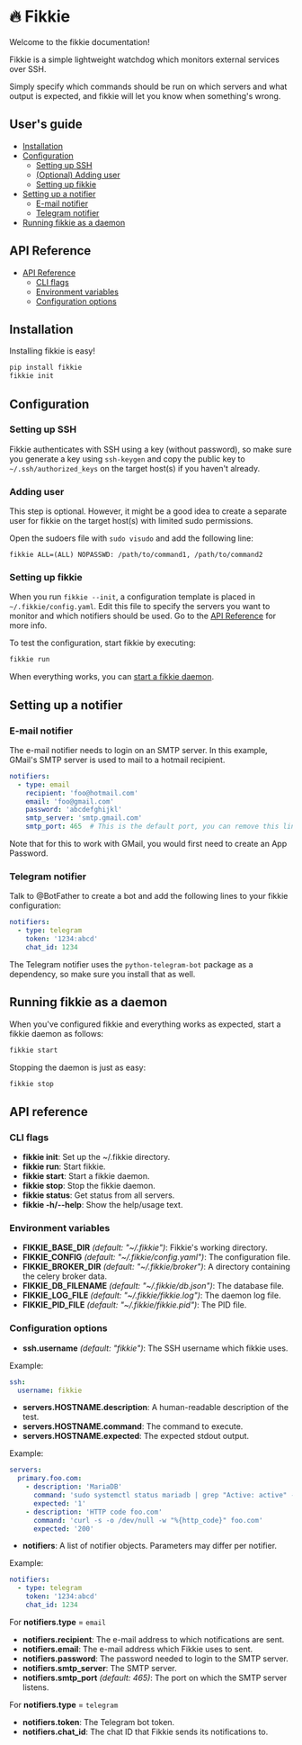 # 🔥 Fikkie

Welcome to the fikkie documentation!

Fikkie is a simple lightweight watchdog which monitors external services over
SSH.

Simply specify which commands should be run on which servers and what output is
expected, and fikkie will let you know when something's wrong.


## User's guide

* [Installation](#installation)
* [Configuration](#configuration)
  * [Setting up SSH](#setting-up-ssh)
  * [(Optional) Adding user](#adding-user)
  * [Setting up fikkie](#setting-up-fikkie)
* [Setting up a notifier](#setting-up-a-notifier)
  * [E-mail notifier](#e-mail-notifier)
  * [Telegram notifier](#telegram-notifier)
* [Running fikkie as a daemon](#running-fikkie-as-a-daemon)


## API Reference

* [API Reference](#api-reference)
  * [CLI flags](#cli-flags)
  * [Environment variables](#environment-variables)
  * [Configuration options](#configuration-options)


## Installation

Installing fikkie is easy!

```bash
pip install fikkie
fikkie init
```


## Configuration

### Setting up SSH

Fikkie authenticates with SSH using a key (without password), so make sure you
generate a key using `ssh-keygen` and copy the public key to
`~/.ssh/authorized_keys` on the target host(s) if you haven't already.

### Adding user

This step is optional. However, it might be a good idea to create a separate
user for fikkie on the target host(s) with limited sudo permissions.

Open the sudoers file with `sudo visudo` and add the following line:

```
fikkie ALL=(ALL) NOPASSWD: /path/to/command1, /path/to/command2
```

### Setting up fikkie

When you run `fikkie --init`, a configuration template is placed in
`~/.fikkie/config.yaml`. Edit this file to specify the servers you want to
monitor and which notifiers should be used. Go to the
[API Reference](#api-reference) for more info.

To test the configuration, start fikkie by executing:

```bash
fikkie run
```

When everything works, you can [start a fikkie daemon](#running-fikkie-as-a-daemon).

## Setting up a notifier

### E-mail notifier

The e-mail notifier needs to login on an SMTP server. In this example, GMail's SMTP
server is used to mail to a hotmail recipient.

```yaml
notifiers:
  - type: email
    recipient: 'foo@hotmail.com'
    email: 'foo@gmail.com'
    password: 'abcdefghijkl'
    smtp_server: 'smtp.gmail.com'
    smtp_port: 465  # This is the default port, you can remove this line
```

Note that for this to work with GMail, you would first need to create an App Password.

### Telegram notifier

Talk to @BotFather to create a bot and add the following lines to your fikkie
configuration:

```yaml
notifiers:
  - type: telegram
    token: '1234:abcd'
    chat_id: 1234
```

The Telegram notifier uses the `python-telegram-bot` package as a dependency,
so make sure you install that as well.


## Running fikkie as a daemon

When you've configured fikkie and everything works as expected, start a fikkie daemon as
follows:

```bash
fikkie start
```

Stopping the daemon is just as easy:

```bash
fikkie stop
```


## API reference

### CLI flags

* **fikkie init**: Set up the ~/.fikkie directory.
* **fikkie run**: Start fikkie.
* **fikkie start**: Start a fikkie daemon.
* **fikkie stop**: Stop the fikkie daemon.
* **fikkie status**: Get status from all servers.
* **fikkie -h/--help**: Show the help/usage text.

### Environment variables

* **FIKKIE_BASE_DIR** *(default: "~/.fikkie")*: Fikkie's working directory.
* **FIKKIE_CONFIG** *(default: "~/.fikkie/config.yaml")*: The configuration
file.
* **FIKKIE_BROKER_DIR** *(default: "~/.fikkie/broker")*: A directory containing
the celery broker data.
* **FIKKIE_DB_FILENAME** *(default: "~/.fikkie/db.json")*: The database file.
* **FIKKIE_LOG_FILE** *(default: "~/.fikkie/fikkie.log")*: The daemon log file.
* **FIKKIE_PID_FILE** *(default: "~/.fikkie/fikkie.pid")*: The PID file.


### Configuration options

* **ssh.username** *(default: "fikkie")*: The SSH username which fikkie uses.

Example:

```yaml
ssh:
  username: fikkie
```

* **servers.HOSTNAME.description**: A human-readable description of the test.
* **servers.HOSTNAME.command**: The command to execute.
* **servers.HOSTNAME.expected**: The expected stdout output.

Example:

```yaml
servers:
  primary.foo.com:
    - description: 'MariaDB'
      command: 'sudo systemctl status mariadb | grep "Active: active" -c'
      expected: '1'
    - description: 'HTTP code foo.com'
      command: 'curl -s -o /dev/null -w "%{http_code}" foo.com'
      expected: '200'
```

* **notifiers**: A list of notifier objects. Parameters may differ per
notifier.

Example:

```yaml
notifiers:
  - type: telegram
    token: '1234:abcd'
    chat_id: 1234
```

For **notifiers.type** = `email`
* **notifiers.recipient**: The e-mail address to which notifications are sent.
* **notifiers.email**: The e-mail address which Fikkie uses to sent.
* **notifiers.password**: The password needed to login to the SMTP server.
* **notifiers.smtp_server**: The SMTP server.
* **notifiers.smtp_port** *(default: 465)*: The port on which the SMTP server listens.

For **notifiers.type** = `telegram`
* **notifiers.token**: The Telegram bot token.
* **notifiers.chat_id**: The chat ID that Fikkie sends its notifications to.
